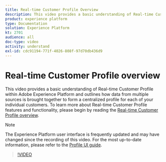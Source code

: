 ```yaml
---
title: Real-time Customer Profile Overview
description: This video provides a basic understanding of Real-time Customer Profile within Adobe Experience Platform and outlines how to browse profiles within the Platform UI.
product: experience platform
type: Documentation
solution: Experience Platform
kt: 2701
audience: all
doc-type: video
activity: understand
exl-id: cdc91194-771f-4026-808f-97d70db436d9
---
```

# Real-time Customer Profile overview

This video provides a basic understanding of Real-time Customer Profile within Adobe Experience Platform and outlines how data from multiple sources is brought together to form a centralized profile for each of your individual customers. To learn more about Real-time Customer Profile features and functionality, please begin by reading the [Real-time Customer Profile overview](../home.md).

>[!NOTE]
>
>The Experience Platform user interface is frequently updated and may have changed since the recording of this video. For the most up-to-date information, please refer to the [Profile UI guide](../ui/user-guide.md). 

>[!VIDEO](https://video.tv.adobe.com/v/27251?quality=12&learn=on&captions=eng)
